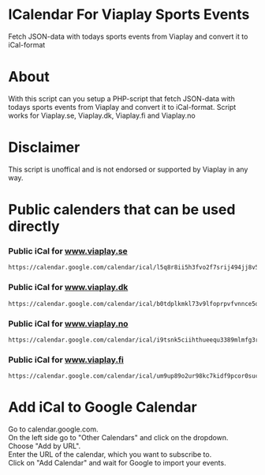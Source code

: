 # ICalendar For Viaplay Sports Events
Fetch JSON-data with todays sports events from Viaplay and convert it to iCal-format

# About

With this script can you setup a PHP-script that fetch JSON-data with todays sports events from Viaplay and convert it to iCal-format.
Script works for Viaplay.se, Viaplay.dk, Viaplay.fi and Viaplay.no

# Disclaimer
This script is unoffical and is not endorsed or supported by Viaplay in any way.

# Public calenders that can be used directly

### Public iCal for www.viaplay.se
```
https://calendar.google.com/calendar/ical/l5q8r8ii5h3fvo2f7srij494jj8v5mht%40import.calendar.google.com/public/basic.ics
```

### Public iCal for www.viaplay.dk
```
https://calendar.google.com/calendar/ical/b0tdplkmkl73v9lfoprpvfvnnce5q1tk%40import.calendar.google.com/public/basic.ics
```
### Public iCal for www.viaplay.no
```
https://calendar.google.com/calendar/ical/i9tsnk5ciihthueequ3389mlmfg3r3up%40import.calendar.google.com/public/basic.ics
```

### Public iCal for www.viaplay.fi
```
https://calendar.google.com/calendar/ical/um9up89o2ur98kc7kidf9pcor0suce8f%40import.calendar.google.com/public/basic.ics
```

# Add iCal to Google Calendar

Go to calendar.google.com.<br>
On the left side go to "Other Calendars" and click on the dropdown.<br>
Choose "Add by URL".<br>
Enter the URL of the calendar, which you want to subscribe to.<br>
Click on "Add Calendar" and wait for Google to import your events.<br>
